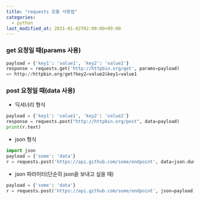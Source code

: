 ```yaml
---
title: "requests 모듈 사용법"
categories: 
  - python
last_modified_at: 2021-01-02T02:00:00+09:00
---
```


### get 요청일 때(params 사용)
```python
payload = {'key1': 'value1', 'key2': 'value2'}
response = requests.get('http://httpbin.org/get', params=payload)
=> http://httpbin.org/get?key2=value2&key1=value1
```

### post 요청일 때(data 사용)
- 딕셔너리 형식
```python
payload = {'key1': 'value1', 'key2': 'value2'}
response = requests.post("http://httpbin.org/post", data=payload)
print(r.text)
```

- json 형식
```python
import json
payload = {'some': 'data'}
r = requests.post('https://api.github.com/some/endpoint', data=json.dumps(payload))
```

- json 파라미터(단순히 json을 보내고 싶을 때)
```python
payload = {'some': 'data'}
r = requests.post('https://api.github.com/some/endpoint', json=payload)
```